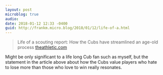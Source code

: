 ```yaml
---
layout: post
microblog: true
audio: 
date: 2018-01-12 12:33 -0400
guid: http://frankm.micro.blog/2018/01/12/life-of-a.html
---
```

> Life of a scouting report: How the Cubs have streamlined an age-old process  [theathletic.com](https://theathletic.com/205906/2018/01/08/life-of-a-scouting-report-how-the-cubs-have-streamlined-an-age-old-process/)

Might be only significant to a life long Cub fan such as myself, but the statement in the article above about how the Cubs value players who hate to lose more than those who love to win really resonates. 

